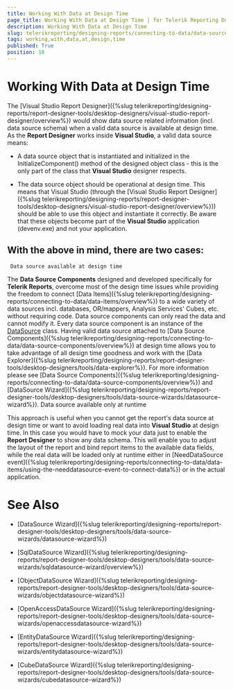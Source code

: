```yaml
---
title: Working With Data at Design Time
page_title: Working With Data at Design Time | for Telerik Reporting Documentation
description: Working With Data at Design Time
slug: telerikreporting/designing-reports/connecting-to-data/data-source-components/working-with-data-at-design-time
tags: working,with,data,at,design,time
published: True
position: 10
---
```


# Working With Data at Design Time



The [Visual Studio Report Designer]({%slug telerikreporting/designing-reports/report-designer-tools/desktop-designers/visual-studio-report-designer/overview%}) would show data source related information 
    	(incl. data source schema) when a valid data source is available at design time. As the __Report Designer__ works 
      	inside __Visual Studio__, a valid data source means:
		

* A data source object that is instantiated and initialized in the InitializeComponent() method of 
	the designed object class - this is the only part of the class that __Visual Studio__ designer respects.

* The data source object should be operational at design time. This means that Visual Studio (through the 
	[Visual Studio Report Designer]({%slug telerikreporting/designing-reports/report-designer-tools/desktop-designers/visual-studio-report-designer/overview%})) should be able to use this object and instantiate it correctly. Be aware that 
	these objects become part of the __Visual Studio__ application (devenv.exe) and not your application.

##       	With the above in mind, there are two cases:
 	 Data source available at design time

The __Data Source Components__ designed and developed specifically for __Telerik Reports__,
      	overcome most of the design time issues while providing the freedom to connect [Data Items]({%slug telerikreporting/designing-reports/connecting-to-data/data-items/overview%}) to a wide variety of data sources incl. databases, 
      	OR/mappers, Analysis Services' Cubes, etc. without requiring code. Data source components can only read the data and cannot modify it. Every data source component is an instance of the [DataSource](/reporting/api/Telerik.Reporting.DataSource) class.
        Having valid data source attached to [Data Source Components]({%slug telerikreporting/designing-reports/connecting-to-data/data-source-components/overview%}) at design time allows you to take advantage
        of all design time goodness and work with the [Data Explorer]({%slug telerikreporting/designing-reports/report-designer-tools/desktop-designers/tools/data-explorer%}). 
        For more information please see [Data Source Components]({%slug telerikreporting/designing-reports/connecting-to-data/data-source-components/overview%}) and [DataSource Wizard]({%slug telerikreporting/designing-reports/report-designer-tools/desktop-designers/tools/data-source-wizards/datasource-wizard%}).
              	Data source available only at runtime

This approach is useful when you cannot get the report's data source at design time or want to avoid loading real data
              		into __Visual Studio__ at design time. In this case you would have to mock your data just to
      	enable the __Report Designer__ to show any data schema. This will enable you to adjust the layout of the report 
        and bind report items to the available data fields, while the real data will be loaded only at runtime either in 
        [NeedDataSource event]({%slug telerikreporting/designing-reports/connecting-to-data/data-items/using-the-needdatasource-event-to-connect-data%}) or in the actual application.
              	

# See Also


 * [DataSource Wizard]({%slug telerikreporting/designing-reports/report-designer-tools/desktop-designers/tools/data-source-wizards/datasource-wizard%})

 * [SqlDataSource Wizard]({%slug telerikreporting/designing-reports/report-designer-tools/desktop-designers/tools/data-source-wizards/sqldatasource-wizard/overview%})

 * [ObjectDataSource Wizard]({%slug telerikreporting/designing-reports/report-designer-tools/desktop-designers/tools/data-source-wizards/objectdatasource-wizard%})

 * [OpenAccessDataSource Wizard]({%slug telerikreporting/designing-reports/report-designer-tools/desktop-designers/tools/data-source-wizards/openaccessdatasource-wizard%})

 * [EntityDataSource Wizard]({%slug telerikreporting/designing-reports/report-designer-tools/desktop-designers/tools/data-source-wizards/entitydatasource-wizard%})

 * [CubeDataSource Wizard]({%slug telerikreporting/designing-reports/report-designer-tools/desktop-designers/tools/data-source-wizards/cubedatasource-wizard%})
